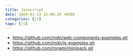 ```yaml
---
title: Javascript
date: 2024-01-13 15:09:29 +0100
categories: [js]
tags: [js]
---
```



* <https://github.com/mdn/web-components-examples.git>
* <https://github.com/mdn/js-examples.git>
* <https://github.com/ronami/minipack.git>